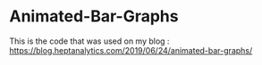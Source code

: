 # Animated-Bar-Graphs
This is the code that was used on my blog  : https://blog.heptanalytics.com/2019/06/24/animated-bar-graphs/
